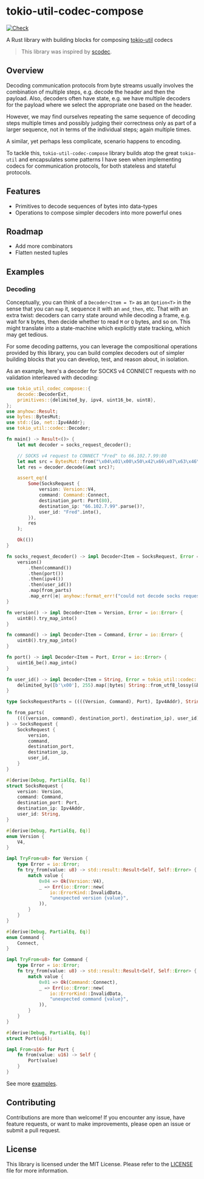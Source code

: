 # tokio-util-codec-compose

[![Check](https://github.com/rvarago/tokio-util-codec-compose/actions/workflows/check.yml/badge.svg)](https://github.com/rvarago/tokio-util-codec-compose/actions/workflows/check.yml)

A Rust library with building blocks for composing [tokio-util](https://docs.rs/tokio-util/latest/tokio_util) codecs

> This library was inspired by [scodec](https://github.com/scodec/scodec).

## Overview

Decoding communication protocols from byte streams usually involves the combination of multiple steps, e.g. decode the header and then the payload. Also, decoders often have state, e.g. we have multiple decoders for the payload where we select the appropriate one based on the header.

However, we may find ourselves repeating the same sequence of decoding steps multiple times and possibly judging their correctness only as part of a larger sequence, not in terms of the individual steps; again multiple times.

A similar, yet perhaps less complicate, scenario happens to encoding.

To tackle this, `tokio-util-codec-compose` library builds atop the great `tokio-util` and encapsulates some patterns I have seen when implementing codecs for communication protocols, for both stateless and stateful protocols.

## Features

- Primitives to decode sequences of bytes into data-types
- Operations to compose simpler decoders into more powerful ones

## Roadmap

- Add more combinators
- Flatten nested tuples

## Examples

### Decoding

Conceptually, you can think of a `Decoder<Item = T>` as an `Option<T>` in the sense that you can
`map` it, sequence it with an `and_then`, etc. That with an extra twist:
decoders can carry state around while decoding a frame, e.g. wait for `N` bytes, then decide whether to read `M` or `Q` bytes, and so on. This might translate
into a state-machine which explicitly state tracking, which may get tedious.

For some decoding patterns, you can leverage the compositional operations provided by this library, you can build complex decoders
out of simpler building blocks that you can develop, test, and reason about, in isolation.

As an example, here's a decoder for SOCKS v4 CONNECT requests with no validation interleaved with decoding:

```rust
use tokio_util_codec_compose::{
    decode::DecoderExt,
    primitives::{delimited_by, ipv4, uint16_be, uint8},
};
use anyhow::Result;
use bytes::BytesMut;
use std::{io, net::Ipv4Addr};
use tokio_util::codec::Decoder;

fn main() -> Result<()> {
    let mut decoder = socks_request_decoder();

    // SOCKS v4 request to CONNECT "Fred" to 66.102.7.99:80
    let mut src = BytesMut::from("\x04\x01\x00\x50\x42\x66\x07\x63\x46\x72\x65\x64\x00");
    let res = decoder.decode(&mut src)?;

    assert_eq!(
        Some(SocksRequest {
            version: Version::V4,
            command: Command::Connect,
            destination_port: Port(80),
            destination_ip: "66.102.7.99".parse()?,
            user_id: "Fred".into(),
        }),
        res
    );

    Ok(())
}

fn socks_request_decoder() -> impl Decoder<Item = SocksRequest, Error = anyhow::Error> {
    version()
        .then(command())
        .then(port())
        .then(ipv4())
        .then(user_id())
        .map(from_parts)
        .map_err(|e| anyhow::format_err!("could not decode socks request, reason: {e}"))
}

fn version() -> impl Decoder<Item = Version, Error = io::Error> {
    uint8().try_map_into()
}

fn command() -> impl Decoder<Item = Command, Error = io::Error> {
    uint8().try_map_into()
}

fn port() -> impl Decoder<Item = Port, Error = io::Error> {
    uint16_be().map_into()
}

fn user_id() -> impl Decoder<Item = String, Error = tokio_util::codec::AnyDelimiterCodecError> {
    delimited_by([b'\x00'], 255).map(|bytes| String::from_utf8_lossy(&bytes).into_owned())
}

type SocksRequestParts = ((((Version, Command), Port), Ipv4Addr), String);

fn from_parts(
    ((((version, command), destination_port), destination_ip), user_id): SocksRequestParts,
) -> SocksRequest {
    SocksRequest {
        version,
        command,
        destination_port,
        destination_ip,
        user_id,
    }
}

#[derive(Debug, PartialEq, Eq)]
struct SocksRequest {
    version: Version,
    command: Command,
    destination_port: Port,
    destination_ip: Ipv4Addr,
    user_id: String,
}

#[derive(Debug, PartialEq, Eq)]
enum Version {
    V4,
}

impl TryFrom<u8> for Version {
    type Error = io::Error;
    fn try_from(value: u8) -> std::result::Result<Self, Self::Error> {
        match value {
            0x04 => Ok(Version::V4),
            _ => Err(io::Error::new(
                io::ErrorKind::InvalidData,
                "unexpected version {value}",
            )),
        }
    }
}

#[derive(Debug, PartialEq, Eq)]
enum Command {
    Connect,
}

impl TryFrom<u8> for Command {
    type Error = io::Error;
    fn try_from(value: u8) -> std::result::Result<Self, Self::Error> {
        match value {
            0x01 => Ok(Command::Connect),
            _ => Err(io::Error::new(
                io::ErrorKind::InvalidData,
                "unexpected command {value}",
            )),
        }
    }
}

#[derive(Debug, PartialEq, Eq)]
struct Port(u16);

impl From<u16> for Port {
    fn from(value: u16) -> Self {
        Port(value)
    }
}
```

See more [examples](./examples).

## Contributing

Contributions are more than welcome! If you encounter any issue, have feature requests, or want to make improvements, please open an issue or submit a pull request.

## License

This library is licensed under the MIT License. Please refer to the [LICENSE](./LICENSE) file for more information.
